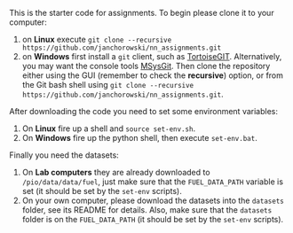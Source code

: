 This is the starter code for assignments. To begin please clone it to your computer:

1. on **Linux** execute `git clone --recursive https://github.com/janchorowski/nn_assignments.git`
2. on **Windows** first install a `git` client, such as [TortoiseGIT](https://tortoisegit.org/). Alternatively, you may want the console tools [MSysGit](https://git-for-windows.github.io/). Then clone the repository either using the GUI (remember to check the **recursive**) option, or from the Git bash shell using  `git clone --recursive https://github.com/janchorowski/nn_assignments.git`.

After downloading the code you need to set some environment variables:

1. On **Linux** fire up a shell and `source set-env.sh`.
2. On **Windows** fire up the python shell, then execute `set-env.bat`.

Finally you need the datasets:

1. On **Lab computers** they are already downloaded to `/pio/data/data/fuel`, just make sure that the `FUEL_DATA_PATH` variable is set (it should be set by the `set-env` scripts).
2. On your own computer, please download the datasets into the `datasets` folder, see its README for details. Also, make sure that the `datasets` folder is on the 
`FUEL_DATA_PATH` (it should be set by the `set-env` scripts).
